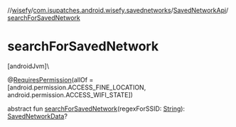 //[wisefy](../../../index.md)/[com.isupatches.android.wisefy.savednetworks](../index.md)/[SavedNetworkApi](index.md)/[searchForSavedNetwork](search-for-saved-network.md)

# searchForSavedNetwork

[androidJvm]\

@[RequiresPermission](https://developer.android.com/reference/kotlin/androidx/annotation/RequiresPermission.html)(allOf = [android.permission.ACCESS_FINE_LOCATION, android.permission.ACCESS_WIFI_STATE])

abstract fun [searchForSavedNetwork](search-for-saved-network.md)(regexForSSID: [String](https://kotlinlang.org/api/latest/jvm/stdlib/kotlin/-string/index.html)): [SavedNetworkData](../../com.isupatches.android.wisefy.savednetworks.entities/-saved-network-data/index.md)?
